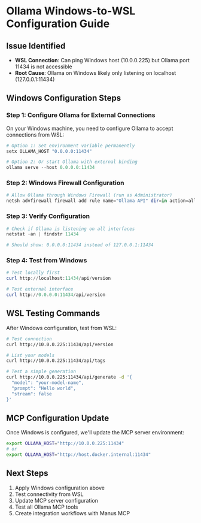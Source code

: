 # Ollama Windows-to-WSL Configuration Guide

## Issue Identified
- **WSL Connection**: Can ping Windows host (10.0.0.225) but Ollama port 11434 is not accessible
- **Root Cause**: Ollama on Windows likely only listening on localhost (127.0.0.1:11434)

## Windows Configuration Steps

### Step 1: Configure Ollama for External Connections
On your Windows machine, you need to configure Ollama to accept connections from WSL:

```powershell
# Option 1: Set environment variable permanently
setx OLLAMA_HOST "0.0.0.0:11434"

# Option 2: Or start Ollama with external binding
ollama serve --host 0.0.0.0:11434
```

### Step 2: Windows Firewall Configuration
```powershell
# Allow Ollama through Windows Firewall (run as Administrator)
netsh advfirewall firewall add rule name="Ollama API" dir=in action=allow protocol=TCP localport=11434
```

### Step 3: Verify Configuration
```powershell
# Check if Ollama is listening on all interfaces
netstat -an | findstr 11434

# Should show: 0.0.0.0:11434 instead of 127.0.0.1:11434
```

### Step 4: Test from Windows
```powershell
# Test locally first
curl http://localhost:11434/api/version

# Test external interface
curl http://0.0.0.0:11434/api/version
```

## WSL Testing Commands
After Windows configuration, test from WSL:

```bash
# Test connection
curl http://10.0.0.225:11434/api/version

# List your models
curl http://10.0.0.225:11434/api/tags

# Test a simple generation
curl http://10.0.0.225:11434/api/generate -d '{
  "model": "your-model-name",
  "prompt": "Hello world",
  "stream": false
}'
```

## MCP Configuration Update
Once Windows is configured, we'll update the MCP server environment:

```bash
export OLLAMA_HOST="http://10.0.0.225:11434"
# or
export OLLAMA_HOST="http://host.docker.internal:11434"
```

## Next Steps
1. Apply Windows configuration above
2. Test connectivity from WSL
3. Update MCP server configuration
4. Test all Ollama MCP tools
5. Create integration workflows with Manus MCP